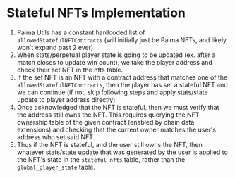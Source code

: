 # Stateful NFTs Implementation

1. Paima Utils has a constant hardcoded list of `allowedStatefulNFTContracts` (will initially just be Paima NFTs, and likely won't expand past 2 ever)
2. When stats/perpetual player state is going to be updated (ex. after a match closes to update win count), we take the player address and check their set NFT in the nfts table.
3. If the set NFT is an NFT with a contract address that matches one of the `allowedStatefulNFTContracts`, then the player has set a stateful NFT and we can continue (if not, skip following steps and apply stats/state update to player address directly).
4. Once acknowledged that the NFT is stateful, then we must verify that the address still owns the NFT. This requires querying the NFT ownership table of the given contract (enabled by chain data extensions) and checking that the current owner matches the user's address who set said NFT.
5. Thus if the NFT is stateful, and the user still owns the NFT, then whatever stats/state update that was generated by the user is applied to the NFT's state in the `stateful_nfts` table, rather than the `global_player_state` table.
